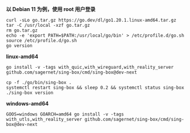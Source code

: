 **以 Debian 11 为例，使用 root 用户登录**

```
curl -sLo go.tar.gz https://go.dev/dl/go1.20.1.linux-amd64.tar.gz
tar -C /usr/local -xzf go.tar.gz
rm go.tar.gz
echo -e 'export PATH=$PATH:/usr/local/go/bin' > /etc/profile.d/go.sh
source /etc/profile.d/go.sh
go version
```

**linux-amd64**

```
go install -v -tags with_quic,with_wireguard,with_reality_server github.com/sagernet/sing-box/cmd/sing-box@dev-next
```

```
cp -f ./go/bin/sing-box .
systemctl restart sing-box && sleep 0.2 && systemctl status sing-box
./sing-box version
```

**windows-amd64**

```
GOOS=windows GOARCH=amd64 go install -v -tags with_utls,with_reality_server github.com/sagernet/sing-box/cmd/sing-box@dev-next
```
